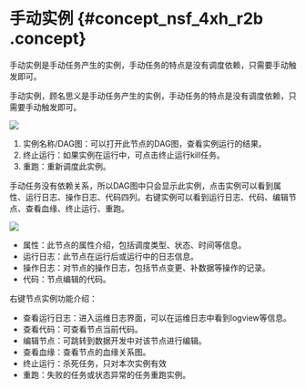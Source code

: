 # 手动实例 {#concept_nsf_4xh_r2b .concept}

手动实例是手动任务产生的实例，手动任务的特点是没有调度依赖，只需要手动触发即可。

手动实例，顾名思义是手动任务产生的实例，手动任务的特点是没有调度依赖，只需要手动触发即可。

![](http://static-aliyun-doc.oss-cn-hangzhou.aliyuncs.com/assets/img/16360/15367352188835_zh-CN.jpg)

1.  实例名称/DAG图：可以打开此节点的DAG图，查看实例运行的结果。
2.  终止运行：如果实例在运行中，可点击终止运行kill任务。
3.  重跑：重新调度此实例。

手动任务没有依赖关系，所以DAG图中只会显示此实例，点击实例可以看到属性、运行日志、操作日志、代码四列。右键实例可以看到运行日志、代码、编辑节点、查看血缘、终止运行、重跑。

![](http://static-aliyun-doc.oss-cn-hangzhou.aliyuncs.com/assets/img/16360/15367352188836_zh-CN.jpg)

-   属性：此节点的属性介绍，包括调度类型、状态、时间等信息。
-   运行日志：此节点在运行后或运行中的日志信息。
-   操作日志：对节点的操作日志，包括节点变更、补数据等操作的记录。
-   代码：节点编辑的代码。

右键节点实例功能介绍：

-   查看运行日志：进入运维日志界面，可以在运维日志中看到logview等信息。
-   查看代码：可查看节点当前代码。
-   编辑节点：可跳转到数据开发中对该节点进行编辑。
-   查看血缘：查看节点的血缘关系图。
-   终止运行：杀死任务，只对本次实例有效
-   重跑：失败的任务或状态异常的任务重跑实例。

